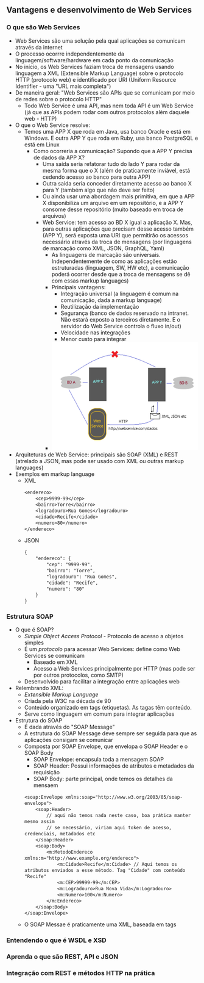 ## Vantagens e desenvolvimento de Web Services

### O que são Web Services
* Web Services são uma solução pela qual aplicações se comunicam através da internet
* O processo ocorrre independentemente da linguagem/software/hardware em cada ponto da comunicação
* No início, os Web Services faziam troca de mensagens usando linguagem a XML (Extensible Markup Language) sobre o protocolo HTTP (protocolo web) e identificado por URI (Uniform Resource Identifier - uma "URL mais completa")
* De maneira geral: "Web Services são APIs que se comunicam por meio de redes sobre o protocolo HTTP"
    * Todo Web Service é uma API, mas nem toda API é um Web Service (já que as APIs podem rodar com outros protocolos além daquele web - HTTP)
* O que o Web Service resolve:
    * Temos uma APP X que roda em Java, usa banco Oracle e está em Windows. E outra APP Y que roda em Ruby, usa banco PostgreSQL e está em Linux
        * Como ocorreria a comunicação? Supondo que a APP Y precisa de dados da APP X?
			* Uma saída seria refatorar tudo do lado Y para rodar da mesma forma que o X (além de praticamente inviável, está cedendo acesso ao banco para outra APP)
			* Outra saída seria conceder diretamente acesso ao banco X para Y (também algo que não deve ser feito)
			* Ou ainda usar uma abordagem mais primitiva, em que a APP X disponibiliza um arquivo em um repositório, e a APP Y consome desse repositório (muito baseado em troca de arquivos)
			* Web Service: tem acesso ao BD X igual a aplicação X. Mas, para outras aplicações que precisam desse acesso também (APP Y), será exposta uma URI que permitirão os acessos necessário através da troca de mensagens (por linguagens de marcação como XML, JSON, GraphQL, Yaml)
				* As linguagens de marcação são universais. Independentemente de como as aplicações estão estruturadas (linguagem, SW, HW etc), a comunicação poderá ocorrer desde que a troca de mensagens se dê com essas markup languages)
				* Principais vantagens:
					* Integração universal (a linguagem é comum na comunicação, dada a markup language)
					* Reutilização da implementação
					* Segurança (banco de dados reservado na intranet. Não estará exposto a terceiros diretamente. E o servidor do Web Service controla o fluxo in/out) 
					* Velocidade nas integrações
					* Menor custo para integrar
				* ![Basic representation of how Web Services work](https://github.com/claudiopacheco/dio-everis-qa/blob/f0e253fd028757a7906608dbb9fac84790cd4b4f/Module2-FundamentosDeArquiteturaDeSistemas/veryBasicRepresentationOfAWebService.png)
* Arquiteturas de Web Service: principais são SOAP (XML) e REST (atrelado a JSON, mas pode ser usado com XML ou outras markup languages)
* Exemplos em markup language
    *  XML
        ```
        <endereco>
            <cep>9999-99</cep>
            <bairro>Torre</bairro>
            <logradouro>Rua Gomes</logradouro>
            <cidade>Recife</cidade>
            <numero>80</numero>
        </endereco>
        ```
    *  JSON
        ```
        {
            "endereco": {
                "cep": "9999-99",
                "bairro": "Torre",
                "logradouro": "Rua Gomes",
                "cidade": "Recife",
                "numero": "80"
            }
        }
        ```

### Estrutura SOAP
* O que é SOAP?
	* _Simple Object Access Protocol_ - Protocolo de acesso a objetos simples
	* É um *protocolo* para acessar Web Services: define como Web Services se comunicam
		* Baseado em XML
		* Acesso a Web Services principalmente por HTTP (mas pode ser por outros protocolos, como SMTP)
	* Desenvolvido para facilitar a integração entre aplicações web
* Relembrando XML:
	* _Extensible Markup Language_
	* Criada pela W3C na década de 90
	* Conteúdo organizado em tags (etiquetas). As tagas têm conteúdo.
	* Serve como linguagem em comum para integrar aplicações
* Estrutura do SOAP
	* É dada através do "SOAP Message"
	* A estrutura do SOAP Message deve sempre ser seguida para que as aplicações consigam se comunicar
	* Composta por SOAP Envelope, que envelopa o SOAP Header e o SOAP Body
		* SOAP Envelope: encapsula toda a mensagem SOAP
		* SOAP Header: Possui informações de atributos e metadados da requisição
		* SOAP Body: parte principal, onde temos os detalhes da mensaem
		```
		<soap:Envelope xmlns:soap="http://www.w3.org/2003/05/soap-envelope">
			<soap:Header>
				// aqui não temos nada neste caso, boa prática manter mesmo assim
				// se necessário, viriam aqui token de acesso, credenciais, metadados etc
			</soap:Header>
			<soap:Body>
				<m:MetodoEndereco xmlns:m="http://www.example.org/endereco">
					<m:Cidade>Recife</m:Cidade> // Aqui temos os atributos enviados a esse método. Tag "Cidade" com conteúdo "Recife"
					<m:CEP>99999-99</m:CEP>
					<m:Logradouro>Rua Nova Vida</m:Logradouro>
					<m:Numero>100</m:Numero>
				</m:Endereco>
			</soap:Body>
		</soap:Envelope>
		```
	* O SOAP Messae é praticamente uma XML, baseada em tags
### Entendendo o que é WSDL e XSD

### Aprenda o que são REST, API e JSON

### Integração com REST e métodos HTTP na prática
